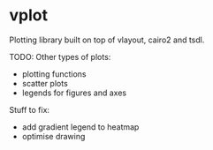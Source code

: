# vplot
Plotting library built on top of vlayout, cairo2 and tsdl.

TODO:
Other types of plots:
- plotting functions
- scatter plots
- legends for figures and axes

Stuff to fix:
- add gradient legend to heatmap
- optimise drawing
